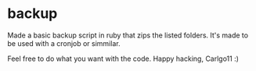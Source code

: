 backup
======

Made a basic backup script in ruby that zips the listed folders.
It's made to be used with a cronjob or simmilar.

Feel free to do what you want with the code.
Happy hacking,
Carlgo11 :)
